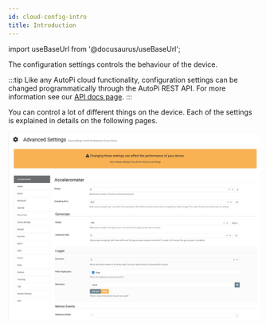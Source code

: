 ```yaml
---
id: cloud-config-intro
title: Introduction
---
```


import useBaseUrl from '@docusaurus/useBaseUrl';


The configuration settings controls the behaviour of the device.

:::tip
Like any AutoPi cloud functionality, configuration settings can be changed programmatically through the AutoPi REST API. For more information see our [API docs page](https://api.autopi.io/).
:::

You can control a lot of different things on the device. Each of the settings is explained in details on the following pages.

![AutoPi Cloud Configuration](/img/cloud/device_management/advanced_settings/autopi_tmu_cm4/intro/configuration.jpg)
